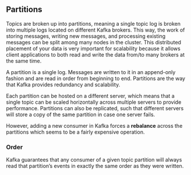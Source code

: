 ## Partitions

Topics are broken up into partitions, meaning a single topic log is broken into multiple logs located on different Kafka brokers. This way, the work of storing messages, writing new messages, and processing existing messages can be split among many nodes in the cluster. This distributed placement of your data is very important for scalability because it allows client applications to both read and write the data from/to many brokers at the same time.

A partition is a single log. Messages are written to it in an append-only fashion and are read in order from beginning to end. Partitions are the way that Kafka provides redundancy and scalability.

Each partition can be hosted on a different server, which means that a single topic can be scaled horizontally across multiple servers to provide performance. Partitions can also be replicated, such that different servers will store a copy of the same partition in case one server fails.

However, adding a new consumer in Kafka forces a **rebalance** across the partitions which seems to be a fairly expensive operation.

### Order

Kafka guarantees that any consumer of a given topic partition will always read that partition’s events in exactly the same order as they were written.
